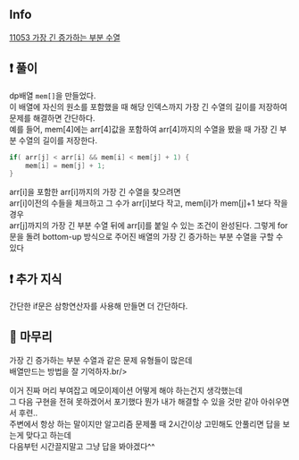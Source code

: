 ## Info

<a href="https://www.acmicpc.net/problem/11053" rel="nofollow">11053 가장 긴 증가하는 부분 수열</a>

## ❗ 풀이

dp배열 `mem[]`을 만들었다.<br/>
이 배열에 자신의 원소를 포함했을 때 해당 인덱스까지 가장 긴 수열의 길이를 저장하여 문제를 해결하면 간단하다.<br/>
예를 들어, mem[4]에는 arr[4]값을 포함하여 arr[4]까지의 수열을 봤을 때 가장 긴 부분 수열의 길이를 저장한다.<br/>

```java
if( arr[j] < arr[i] && mem[i] < mem[j] + 1) {
	mem[i] = mem[j] + 1;
}
```
arr[i]을 포함한 arr[i]까지의 가장 긴 수열을 찾으려면<br/>
arr[i]이전의 수들을 체크하고 그 수가 arr[i]보다 작고, mem[i]가 mem[j]+1 보다 작을 경우 <br/>
arr[j]까지의 가장 긴 부분 수열 뒤에 arr[i]를 붙일 수 있는 조건이 완성된다.
그렇게 for문을 돌려 bottom-up 방식으로 주어진 배열의 가장 긴 증가하는 부분 수열을 구할 수 있다

## ❗ 추가 지식

간단한 if문은 삼항연산자를 사용해 만들면 더 간단하다.

## 🙂 마무리

가장 긴 증가하는 부분 수열과 같은 문제 유형들이 많은데<br/>
배열만드는 방법을 잘 기억하자.br/> 

이거 진짜 머리 부여잡고 메모이제이션 어떻게 해야 하는건지 생각했는데<br/>
그 다음 구현을 전혀 못하겠어서 포기했다 뭔가 내가 해결할 수 있을 것만 같아 아쉬우면서 후련..<br/>
주변에서 항상 하는 말이지만 알고리즘 문제풀 때 2시간이상 고민해도 안풀리면 답을 보는게 맞다고 하는데<br/>
다음부턴 시간끌지말고 그냥 답을 봐야겠다^^
